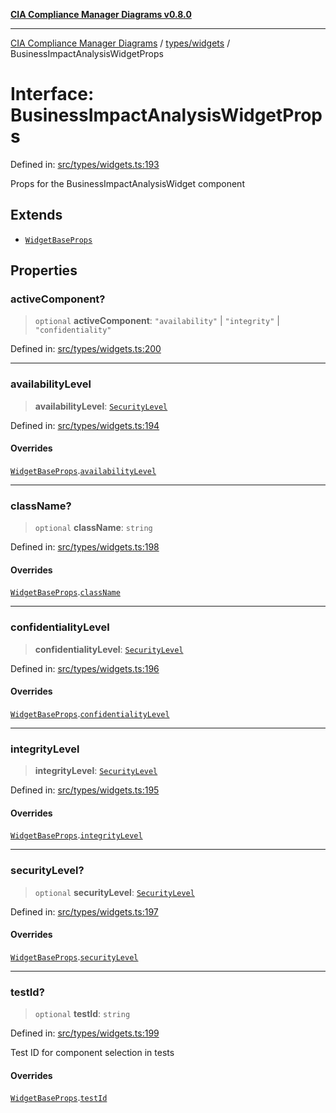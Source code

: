 [**CIA Compliance Manager Diagrams v0.8.0**](../../../README.md)

***

[CIA Compliance Manager Diagrams](../../../modules.md) / [types/widgets](../README.md) / BusinessImpactAnalysisWidgetProps

# Interface: BusinessImpactAnalysisWidgetProps

Defined in: [src/types/widgets.ts:193](https://github.com/Hack23/cia-compliance-manager/blob/9d71808d079d754f4b85858b6e4ea1bff990b076/src/types/widgets.ts#L193)

Props for the BusinessImpactAnalysisWidget component

## Extends

- [`WidgetBaseProps`](WidgetBaseProps.md)

## Properties

### activeComponent?

> `optional` **activeComponent**: `"availability"` \| `"integrity"` \| `"confidentiality"`

Defined in: [src/types/widgets.ts:200](https://github.com/Hack23/cia-compliance-manager/blob/9d71808d079d754f4b85858b6e4ea1bff990b076/src/types/widgets.ts#L200)

***

### availabilityLevel

> **availabilityLevel**: [`SecurityLevel`](../../cia/type-aliases/SecurityLevel.md)

Defined in: [src/types/widgets.ts:194](https://github.com/Hack23/cia-compliance-manager/blob/9d71808d079d754f4b85858b6e4ea1bff990b076/src/types/widgets.ts#L194)

#### Overrides

[`WidgetBaseProps`](WidgetBaseProps.md).[`availabilityLevel`](WidgetBaseProps.md#availabilitylevel)

***

### className?

> `optional` **className**: `string`

Defined in: [src/types/widgets.ts:198](https://github.com/Hack23/cia-compliance-manager/blob/9d71808d079d754f4b85858b6e4ea1bff990b076/src/types/widgets.ts#L198)

#### Overrides

[`WidgetBaseProps`](WidgetBaseProps.md).[`className`](WidgetBaseProps.md#classname)

***

### confidentialityLevel

> **confidentialityLevel**: [`SecurityLevel`](../../cia/type-aliases/SecurityLevel.md)

Defined in: [src/types/widgets.ts:196](https://github.com/Hack23/cia-compliance-manager/blob/9d71808d079d754f4b85858b6e4ea1bff990b076/src/types/widgets.ts#L196)

#### Overrides

[`WidgetBaseProps`](WidgetBaseProps.md).[`confidentialityLevel`](WidgetBaseProps.md#confidentialitylevel)

***

### integrityLevel

> **integrityLevel**: [`SecurityLevel`](../../cia/type-aliases/SecurityLevel.md)

Defined in: [src/types/widgets.ts:195](https://github.com/Hack23/cia-compliance-manager/blob/9d71808d079d754f4b85858b6e4ea1bff990b076/src/types/widgets.ts#L195)

#### Overrides

[`WidgetBaseProps`](WidgetBaseProps.md).[`integrityLevel`](WidgetBaseProps.md#integritylevel)

***

### securityLevel?

> `optional` **securityLevel**: [`SecurityLevel`](../../cia/type-aliases/SecurityLevel.md)

Defined in: [src/types/widgets.ts:197](https://github.com/Hack23/cia-compliance-manager/blob/9d71808d079d754f4b85858b6e4ea1bff990b076/src/types/widgets.ts#L197)

#### Overrides

[`WidgetBaseProps`](WidgetBaseProps.md).[`securityLevel`](WidgetBaseProps.md#securitylevel)

***

### testId?

> `optional` **testId**: `string`

Defined in: [src/types/widgets.ts:199](https://github.com/Hack23/cia-compliance-manager/blob/9d71808d079d754f4b85858b6e4ea1bff990b076/src/types/widgets.ts#L199)

Test ID for component selection in tests

#### Overrides

[`WidgetBaseProps`](WidgetBaseProps.md).[`testId`](WidgetBaseProps.md#testid)
